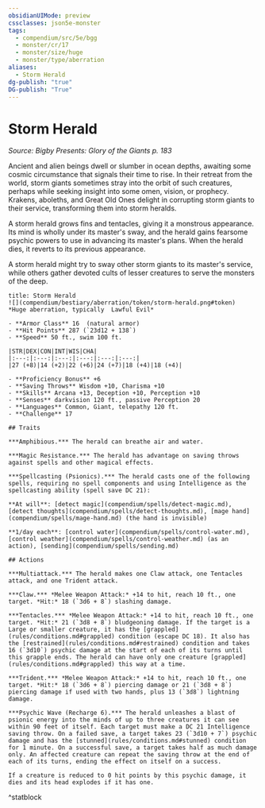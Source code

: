 ```yaml
---
obsidianUIMode: preview
cssclasses: json5e-monster
tags:
  - compendium/src/5e/bgg
  - monster/cr/17
  - monster/size/huge
  - monster/type/aberration
aliases:
  - Storm Herald
dg-publish: "true"
DG-publish: "True"
---
```

# Storm Herald
*Source: Bigby Presents: Glory of the Giants p. 183*  

Ancient and alien beings dwell or slumber in ocean depths, awaiting some cosmic circumstance that signals their time to rise. In their retreat from the world, storm giants sometimes stray into the orbit of such creatures, perhaps while seeking insight into some omen, vision, or prophecy. Krakens, aboleths, and Great Old Ones delight in corrupting storm giants to their service, transforming them into storm heralds.

A storm herald grows fins and tentacles, giving it a monstrous appearance. Its mind is wholly under its master's sway, and the herald gains fearsome psychic powers to use in advancing its master's plans. When the herald dies, it reverts to its previous appearance.

A storm herald might try to sway other storm giants to its master's service, while others gather devoted cults of lesser creatures to serve the monsters of the deep.

```ad-statblock
title: Storm Herald
![](compendium/bestiary/aberration/token/storm-herald.png#token)
*Huge aberration, typically  Lawful Evil*

- **Armor Class** 16  (natural armor)
- **Hit Points** 287 (`23d12 + 138`)
- **Speed** 50 ft., swim 100 ft.

|STR|DEX|CON|INT|WIS|CHA|
|:---:|:---:|:---:|:---:|:---:|:---:|
|27 (+8)|14 (+2)|22 (+6)|24 (+7)|18 (+4)|18 (+4)|

- **Proficiency Bonus** +6
- **Saving Throws** Wisdom +10, Charisma +10
- **Skills** Arcana +13, Deception +10, Perception +10
- **Senses** darkvision 120 ft., passive Perception 20
- **Languages** Common, Giant, telepathy 120 ft.
- **Challenge** 17

## Traits

***Amphibious.*** The herald can breathe air and water.

***Magic Resistance.*** The herald has advantage on saving throws against spells and other magical effects.

***Spellcasting (Psionics).*** The herald casts one of the following spells, requiring no spell components and using Intelligence as the spellcasting ability (spell save DC 21):

**At will**: [detect magic](compendium/spells/detect-magic.md), [detect thoughts](compendium/spells/detect-thoughts.md), [mage hand](compendium/spells/mage-hand.md) (the hand is invisible)

**1/day each**: [control water](compendium/spells/control-water.md), [control weather](compendium/spells/control-weather.md) (as an action), [sending](compendium/spells/sending.md)

## Actions

***Multiattack.*** The herald makes one Claw attack, one Tentacles attack, and one Trident attack.

***Claw.*** *Melee Weapon Attack:* +14 to hit, reach 10 ft., one target. *Hit:* 18 (`3d6 + 8`) slashing damage.

***Tentacles.*** *Melee Weapon Attack:* +14 to hit, reach 10 ft., one target. *Hit:* 21 (`3d8 + 8`) bludgeoning damage. If the target is a Large or smaller creature, it has the [grappled](rules/conditions.md#grappled) condition (escape DC 18). It also has the [restrained](rules/conditions.md#restrained) condition and takes 16 (`3d10`) psychic damage at the start of each of its turns until this grapple ends. The herald can have only one creature [grappled](rules/conditions.md#grappled) this way at a time.

***Trident.*** *Melee Weapon Attack:* +14 to hit, reach 10 ft., one target. *Hit:* 18 (`3d6 + 8`) piercing damage or 21 (`3d8 + 8`) piercing damage if used with two hands, plus 13 (`3d8`) lightning damage.

***Psychic Wave (Recharge 6).*** The herald unleashes a blast of psionic energy into the minds of up to three creatures it can see within 90 feet of itself. Each target must make a DC 21 Intelligence saving throw. On a failed save, a target takes 23 (`3d10 + 7`) psychic damage and has the [stunned](rules/conditions.md#stunned) condition for 1 minute. On a successful save, a target takes half as much damage only. An affected creature can repeat the saving throw at the end of each of its turns, ending the effect on itself on a success.

If a creature is reduced to 0 hit points by this psychic damage, it dies and its head explodes if it has one.
```
^statblock